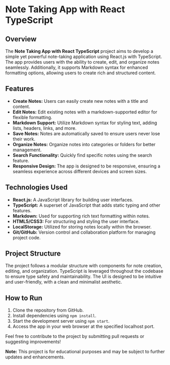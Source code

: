 # Note Taking App with React TypeScript

## Overview

The **Note Taking App with React TypeScript** project aims to develop a simple yet powerful note-taking application using React.js with TypeScript. The app provides users with the ability to create, edit, and organize notes seamlessly. Additionally, it supports Markdown syntax for enhanced formatting options, allowing users to create rich and structured content.

## Features

- **Create Notes:** Users can easily create new notes with a title and content.
- **Edit Notes:** Edit existing notes with a markdown-supported editor for flexible formatting.
- **Markdown Support:** Utilize Markdown syntax for styling text, adding lists, headers, links, and more.
- **Save Notes:** Notes are automatically saved to ensure users never lose their work.
- **Organize Notes:** Organize notes into categories or folders for better management.
- **Search Functionality:** Quickly find specific notes using the search feature.
- **Responsive Design:** The app is designed to be responsive, ensuring a seamless experience across different devices and screen sizes.

## Technologies Used

- **React.js:** A JavaScript library for building user interfaces.
- **TypeScript:** A superset of JavaScript that adds static typing and other features.
- **Markdown:** Used for supporting rich text formatting within notes.
- **HTML5/CSS3:** For structuring and styling the user interface.
- **LocalStorage:** Utilized for storing notes locally within the browser.
- **Git/GitHub:** Version control and collaboration platform for managing project code.

## Project Structure

The project follows a modular structure with components for note creation, editing, and organization. TypeScript is leveraged throughout the codebase to ensure type safety and maintainability. The UI is designed to be intuitive and user-friendly, with a clean and minimalist aesthetic.

## How to Run

1. Clone the repository from GitHub.
2. Install dependencies using `npm install`.
3. Start the development server using `npm start`.
4. Access the app in your web browser at the specified localhost port.

Feel free to contribute to the project by submitting pull requests or suggesting improvements!

**Note:** This project is for educational purposes and may be subject to further updates and enhancements.
